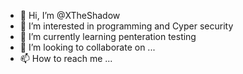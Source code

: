 - 👋 Hi, I’m @XTheShadow
- 👀 I’m interested in programming and Cyper security
- 🌱 I’m currently learning penteration testing
- 💞️ I’m looking to collaborate on ...
- 📫 How to reach me ...

<!---
XTheShadow/XTheShadow is a ✨ special ✨ repository because its `README.md` (this file) appears on your GitHub profile.
You can click the Preview link to take a look at your changes.
--->
